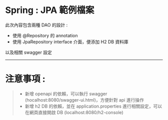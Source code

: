 # Spring : JPA 範例檔案

此次內容包含兩種 DAO 的設計  :
- 使用 @Repository 的 annotation
- 使用 JpaRepository interface 介面，便添加 H2 DB 資料庫

以及相關 swagger 設定


---
# 注意事項 :

> - 新增 openapi 的依賴，可以執行 swagger (hocalhost:8080/swagger-ui.html)，方便針對 api 進行操作
> - 新增 h2 DB 的依賴，並在 application.properties 進行相關設定，可以在網頁直接開啟 DB (localhost:8080/h2-console)

